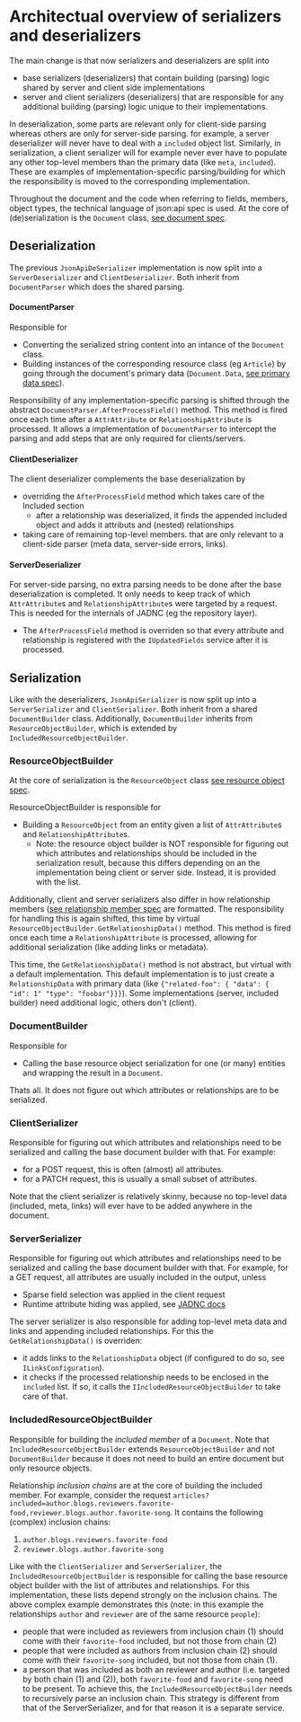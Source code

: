 # Architectual overview of serializers and deserializers

The main change is that now serializers and deserializers are split into 
- base serializers (deserializers) that contain building (parsing) logic shared by server and client side implementations
- server and client serializers (deserializers) that are responsible for any additional building (parsing) logic unique to their implementations.

In deserialization, some parts are relevant only for client-side parsing whereas others are only for server-side parsing. for example, a server deserializer will never have to deal with a `included` object list. Similarly, in serialization, a client serializer will for example never ever have to populate any other top-level members than the primary data (like `meta`, `included`). These are examples of implementation-specific parsing/building for which the responsibility is moved to the corresponding implementation.

Throughout the document and the code when referring to fields, members, object types, the technical language of json:api spec is used. At the core of (de)serialization is the 
`Document` class, [see document spec](https://jsonapi.org/format/#document-structure).

## Deserialization
The previous `JsonApiDeSerializer` implementation is now split into a `ServerDeserializer` and `ClientDeserializer`. Both inherit from `DocumentParser` which does the shared parsing.

#### DocumentParser
Responsible for 
- Converting the serialized string content into an intance of the `Document` class. 
- Building instances of the corresponding resource class (eg `Article`) by going through the document's primary data (`Document.Data`, [see primary data spec](https://jsonapi.org/format/#document-top-level)).

Responsibility of any implementation-specific parsing is shifted through the abstract `DocumentParser.AfterProcessField()` method. This method is fired once each time after a `AttrAttribute` or `RelationshipAttribute` is processed. It allows a implementation of `DocumentParser` to intercept the parsing and add steps that are only required for clients/servers.

#### ClientDeserializer
The client deserializer complements the base deserialization  by
* overriding the `AfterProcessField` method which takes care of the Included section
	* after a relationship was deserialized, it finds the appended included object and adds it attributs and (nested) relationships
* taking care of remaining top-level members. that are only relevant to a client-side parser (meta data, server-side errors, links).

#### ServerDeserializer
For server-side parsing, no extra parsing needs to be done after the base deserialization is completed. It only needs to keep track of which `AttrAttribute`s and `RelationshipAttribute`s were targeted by a request. This is needed for the internals of JADNC (eg the repository layer).
* The `AfterProcessField` method is overriden so that every attribute and relationship is registered with the `IUpdatedFields` service after it is processed.

## Serialization
Like with the deserializers, `JsonApiSerializer` is now split up into a `ServerSerializer` and `ClientSerializer`. Both inherit from a shared `DocumentBuilder` class. Additionally, `DocumentBuilder` inherits from `ResourceObjectBuilder`, which is extended by `IncludedResourceObjectBuilder`.

### ResourceObjectBuilder
At the core of serialization is the `ResourceObject` class [see resource object spec](https://jsonapi.org/format/#document-resource-objects).

ResourceObjectBuilder is responsible for 
- Building a `ResourceObject` from an entity given a list of `AttrAttribute`s and `RelationshipAttribute`s.
	- Note: the resource object builder is NOT responsible for figuring out which attributes and relationships should be included in the serialization result, because this differs depending on an the implementation being client or server side.
	  Instead, it is provided with the list.

Additionally, client and server serializers also differ in how relationship members ([see relationship member spec](https://jsonapi.org/format/#document-resource-object-attributes) are formatted. The responsibility for handling this is again shifted, this time by virtual `ResourceObjectBuilder.GetRelationshipData()` method. This method is fired once each time a `RelationshipAttribute` is processed, allowing for additional serialization (like adding links or metadata).

This time, the `GetRelationshipData()` method is not abstract, but virtual with a default implementation. This default implementation is to just create a `RelationshipData` with primary data (like `{"related-foo": { "data": { "id": 1" "type": "foobar"}}}`). Some implementations (server, included builder) need additional logic, others don't (client).

### DocumentBuilder
Responsible for
- Calling the base resource object serialization for one (or many) entities and wrapping the result in a `Document`.

Thats all. It does not figure out which attributes or relationships are to be serialized.

### ClientSerializer
Responsible for figuring out which attributes and relationships need to be serialized and calling the base document builder with that.
For example:
- for a POST request, this is often (almost) all attributes.
- for a PATCH request, this is usually a small subset of attributes.

Note that the client serializer is relatively skinny, because no top-level data (included, meta, links) will ever have to be added anywhere in the document.

### ServerSerializer
Responsible for figuring out which attributes and relationships need to be serialized and calling the base document builder with that.
For example, for a GET request, all attributes are usually included in the output, unless
- Sparse field selection was applied in the client request
- Runtime attribute hiding was applied, see [JADNC docs](https://json-api-dotnet.github.io/JsonApiDotNetCore/usage/resources/resource-definitions.html#runtime-attribute-filtering)

The server serializer is also responsible for adding top-level meta data and links and appending included relationships. For this the `GetRelationshipData()` is overriden:
- it adds links to the `RelationshipData` object (if configured to do so, see `ILinksConfiguration`).
- it checks if the processed relationship needs to be enclosed in the `included` list. If so, it calls the `IIncludedResourceObjectBuilder` to take care of that.


### IncludedResourceObjectBuilder
Responsible for building the *included member* of a `Document`. Note that `IncludedResourceObjectBuilder` extends `ResourceObjectBuilder` and not `DocumentBuilder` because it does not need to build an entire document but only resource objects.

Relationship *inclusion chains* are at the core of building the included member. For example, consider the request `articles?included=author.blogs.reviewers.favorite-food,reviewer.blogs.author.favorite-song`. It contains the following (complex) inclusion chains:
1. `author.blogs.reviewers.favorite-food`
2. `reviewer.blogs.author.favorite-song`

Like with the `ClientSerializer` and `ServerSerializer`, the `IncludedResourceObjectBuilder` is responsible for calling the base resource object builder with the list of attributes and relationships. For this implementation, these lists depend strongly on the inclusion chains. The above complex example demonstrates this (note: in this example the relationships `author` and `reviewer` are of the same resource `people`):
- people that were included as reviewers from inclusion chain (1) should come with their `favorite-food` included, but not those from chain (2)
- people that were included as authors from inclusion chain (2) should come with their `favorite-song` included, but not those from chain (1).
- a person that was included as both an reviewer and author (i.e. targeted by both chain (1) and (2)), both `favorite-food` and `favorite-song` need to be present.
To achieve this, the `IncludedResourceObjectBuilder` needs to recursively parse an inclusion chain. This strategy is different from that of the ServerSerializer, and for that reason it is a separate service.

